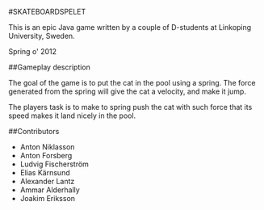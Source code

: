 #SKATEBOARDSPELET

This is an epic Java game written by a couple of D-students at Linkoping University, Sweden.

Spring o' 2012

##Gameplay description

The goal of the game is to put the cat in the pool using a spring.
The force generated from the spring will give the cat a velocity, and make it jump.

The players task is to make to spring push the cat with such force that its speed makes it land nicely in the pool.

##Contributors
* Anton Niklasson
* Anton Forsberg
* Ludvig Fischerström
* Elias Kärnsund
* Alexander Lantz
* Ammar Alderhally
* Joakim Eriksson
